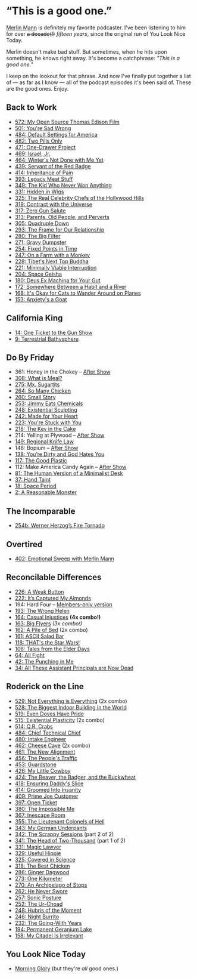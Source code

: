 # “This is a good one.”

[Merlin Mann][1] is definitely my favorite podcaster. I've been listening to him for over <s>a decade(!)</s> _fifteen years_, since the original run of You Look Nice Today.

[1]: http://www.merlinmann.com

Merlin doesn't make bad stuff. But sometimes, when he hits upon something, he knows right away. It's become a catchphrase: _"This is a good one."_ 

I keep on the lookout for that phrase. And now I've finally put together a list of — as far as I know — all of the podcast episodes it's been said of. These are the good ones. Enjoy.

## Back to Work
* [572: My Open Source Thomas Edison Film](https://www.backtowork.limo/572)
* [501: You're Sad Wrong](https://5by5.tv/b2w/501)
* [484: Default Settings for America](http://5by5.tv/b2w/484)
* [482: Two Pills Only](http://5by5.tv/b2w/482)
* [471: One-Drawer Project](http://5by5.tv/b2w/471)
* [469: Israel, Jr.](http://5by5.tv/b2w/469)
* [464: Winter's Not Done with Me Yet](http://5by5.tv/b2w/464)
* [439: Servant of the Red Badge](http://5by5.tv/b2w/439)
* [414: Inheritance of Pain](http://5by5.tv/b2w/414)
* [393: Legacy Meat Stuff](http://5by5.tv/b2w/393)
* [349: The Kid Who Never Won Anything](http://5by5.tv/b2w/349)
* [331: Hidden in Wigs](http://5by5.tv/b2w/331)
* [325: The Real Celebrity Chefs of the Hollywood Hills](http://5by5.tv/b2w/325)
* [319: Contract with the Universe](http://5by5.tv/b2w/319)
* [317: Zero Gun Salute](http://5by5.tv/b2w/317)
* [313: Parents, Old People, and Perverts](http://5by5.tv/b2w/313)
* [305: Quadruple Down](http://5by5.tv/b2w/305)
* [293: The Frame for Our Relationship](http://5by5.tv/b2w/293)
* [280: The Big Filter](http://5by5.tv/b2w/280)
* [271: Gravy Dumpster](http://5by5.tv/b2w/271)
* [254: Fixed Points in Time](http://5by5.tv/b2w/254)
* [247: On a Farm with a Monkey](http://5by5.tv/b2w/247)
* [228: Tibet's Next Top Buddha](http://5by5.tv/b2w/228)
* [221: Minimally Viable Interruption](http://5by5.tv/b2w/221)
* [204: Space Geisha](http://5by5.tv/b2w/204)
* [180: Deus Ex Machina for Your Gut](http://5by5.tv/b2w/180)
* [172: Somewhere Between a Habit and a River](http://5by5.tv/b2w/172)
* [168: It's Okay for Cats to Wander Around on Planes](http://5by5.tv/b2w/168)
* [153: Anxiety's a Goat](http://5by5.tv/b2w/153)

## California King
* [14: One Ticket to the Gun Show](https://www.californiaking.org/14)
* [9: Terrestrial Bathysphere](https://www.californiaking.org/9)

## Do By Friday
* 361: Honey in the Chokey – [After Show](http://giveusyourfuckingmoney.com)
* [308: What is Meal?](https://dobyfriday.com/episodes/308)
* [275: Mx. Sugartits](https://dobyfriday.com/episodes/275)
* [264: So Many Chicken](https://dobyfriday.com/episodes/264)
* [260: Small Story](https://dobyfriday.com/episodes/260)
* [253: Jimmy Eats Chemicals](https://dobyfriday.com/episodes/253)
* [248: Existential Sculpting](https://dobyfriday.com/episodes/248)
* [242: Made for Your Heart](https://dobyfriday.com/episodes/242)
* [223: You're Stuck with You](http://dobyfriday.com/episodes/223)
* [218: The Key in the Cake](http://dobyfriday.com/episodes/218)
* 214: Yelling at Plywood – [After Show](http://giveusyourfuckingmoney.com)
* [149: Regional Knife Law](http://dobyfriday.com/episodes/149)
* 148: Bopium – [After Show](http://giveusyourfuckingmoney.com)
* [138: You’re Dirty and God Hates You](http://dobyfriday.com/episodes/138)
* [117: The Good Plastic](http://dobyfriday.com/episodes/117)
* 112: Make America Candy Again – [After Show](http://giveusyourfuckingmoney.com)
* [81: The Human Version of a Minimalist Desk](http://dobyfriday.com/episodes/81)
* [37: Hand Taint](http://dobyfriday.com/episodes/37)
* [18: Space Period](http://dobyfriday.com/episodes/18)
* [2: A Reasonable Monster](http://dobyfriday.com/episodes/2)

## The Incomparable
* [254b: Werner Herzog’s Fire Tornado](https://www.theincomparable.com/bonustrack/254b/)

## Overtired
* [402: Emotional Sweep with Merlin Mann](https://overtiredpod.com/ep/402/)

## Reconcilable Differences
* [226: A Weak Button](https://www.relay.fm/rd/226)
* [222: It’s Captured My Almonds](https://www.relay.fm/rd/222)
* 194: Hard Four – [Members-only version](https://www.relay.fm/membership)
* [193: The Wrong Helen](https://www.relay.fm/rd/193)
* [164: Casual Injustices](https://www.relay.fm/rd/164) **(4x combo!)**
* [163: Big Flyers](https://www.relay.fm/rd/163) *(3x combo!)*
* [162: A Pile of Bed](https://www.relay.fm/rd/162) (2x combo)
* [161: ASCII Salad Bar](https://www.relay.fm/rd/161)
* [118: THAT's the Star Wars!](https://www.relay.fm/rd/118)
* [106: Tales from the Elder Days](https://www.relay.fm/rd/106)
* [64: All Fight](https://www.relay.fm/rd/64)
* [42: The Punching in Me](https://www.relay.fm/rd/42)
* [34: All These Assistant Principals are Now Dead](https://www.relay.fm/rd/34)

## Roderick on the Line
* [529: Not Everything is Everything](http://www.merlinmann.com/roderick/ep-529-not-everything-is-everything.html) (2x combo)
* [528: The Biggest Indoor Building in the World](http://www.merlinmann.com/roderick/ep-528-the-biggest-indoor-building-in-the-world.html)
* [519: Even Doves Have Pride](http://www.merlinmann.com/roderick/ep-519-even-doves-have-pride.html)
* [515: Existential Plasticity](http://www.merlinmann.com/roderick/ep-515-existential-plasticity.html) (2x combo)
* [514: Q.R. Crabs](http://www.merlinmann.com/roderick/ep-514-qr-crabs.html)
* [484: Chief Technical Chief](http://www.merlinmann.com/roderick/ep-484-chief-technical-chief.html)
* [480: Intake Engineer](http://www.merlinmann.com/roderick/ep-480-intake-engineer.html)
* [462: Cheese Cave](http://www.merlinmann.com/roderick/ep-462-cheese-cave.html) (2x combo)
* [461: The New Alignment](http://www.merlinmann.com/roderick/ep-461-the-new-alignment.html)
* [456: The People's Traffic](http://www.merlinmann.com/roderick/ep-456-the-peoples-traffic.html)
* [453: Guardstone](http://www.merlinmann.com/roderick/ep-453-guardstone.html)
* [426: My Little Cowboy](http://www.merlinmann.com/roderick/ep-426-my-little-cowboy.html)
* [424: The Beaver, the Badger, and the Buckwheat](http://www.merlinmann.com/roderick/ep-424-the-beaver-the-badger-and-the-buckwheat.html)
* [418: Ensuring Daddy's Slice](http://www.merlinmann.com/roderick/ep-418-ensuring-daddys-slice.html)
* [414: Groomed Into Insanity](http://www.merlinmann.com/roderick/ep-414-groomed-into-insanity.html)
* [409: Prime Joe Customer](http://www.merlinmann.com/roderick/ep-409-prime-joe-customer.html)
* [397: Open Ticket](http://www.merlinmann.com/roderick/ep-397-open-ticket.html)
* [380: The Impossible Me](http://www.merlinmann.com/roderick/ep-380-the-impossible-me.html)
* [367: Inescape Room](http://www.merlinmann.com/roderick/ep-367-inescape-room.html)
* [355: The Lieutenant Colonels of Hell](http://www.merlinmann.com/roderick/ep-355-the-lieutenant-colonels-of-hell.html)
* [343: My German Underpants](http://www.merlinmann.com/roderick/ep-343-my-german-underpants.html)
* [342: The Scrappy Sessions](http://www.merlinmann.com/roderick/ep-342-the-scrappy-sessions.html) (part 2 of 2)
* [341: The Head of Two-Thousand](http://www.merlinmann.com/roderick/ep-341-the-head-of-two-thousand.html) (part 1 of 2)
* [331: Magic Lawyer](http://www.merlinmann.com/roderick/ep-331-magic-lawyer.html)
* [329: Useful Hippie](http://www.merlinmann.com/roderick/ep-329-useful-hippie.html)
* [325: Covered in Science](http://www.merlinmann.com/roderick/ep-325-covered-in-science.html)
* [318: The Best Chicken](http://www.merlinmann.com/roderick/ep-318-the-best-chicken.html)
* [286: Ginger Dagwood](http://www.merlinmann.com/roderick/ep-286-ginger-dagwood.html)
* [273: One Kilometer](http://www.merlinmann.com/roderick/ep-273-one-kilometer.html)
* [270: An Archipelago of Stops](http://www.merlinmann.com/roderick/ep-270-an-archipelago-of-stops.html)
* [262: He Never Swore](http://www.merlinmann.com/roderick/ep-262-he-never-swore.html)
* [257: Sonic Posture](http://www.merlinmann.com/roderick/ep-257-sonic-posture.html)
* [252: The Ur-Choad](http://www.merlinmann.com/roderick/ep-252-the-ur-choad.html)
* [248: Hubris of the Moment](http://www.merlinmann.com/roderick/ep-248-hubris-of-the-moment.html)
* [246: Night Burrito](http://www.merlinmann.com/roderick/ep-246-night-burrito.html)
* [232: The Going-With Years](http://www.merlinmann.com/roderick/ep-232-the-going-with-years.html)
* [194: Permanent Geranium Lake](http://www.merlinmann.com/roderick/ep-194-permanent-geranium-lake.html)
* [158: My Citadel Is Irrelevant](http://www.merlinmann.com/roderick/ep-158-my-citadel-is-irrelevant.html)

## You Look Nice Today
* [Morning Glory](http://youlooknicetoday.com/episode/morning-glory)
(but they're *all* good ones.)
